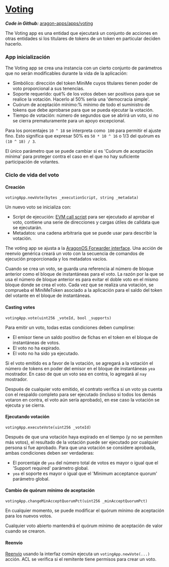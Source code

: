 
# [Voting](https://github.com/aragon/aragon-apps/tree/master/apps/voting)

_**Code in Github:**_ [aragon-apps/apps/voting](https://github.com/aragon/aragon-apps/tree/master/apps/voting)


The Voting app es una entidad que ejecutará un conjunto de acciones en otras entidades si los titulares de tokens de un token en particular deciden hacerlo.

### App inicialización

The Voting app se crea una instancia con un cierto conjunto de parámetros que no serán modificables durante la vida de la aplicación:

- Simbólico: dirección del token MiniMe cuyos titulares tienen poder de voto proporcional a sus tenencias.
- Soporte requerido: qué% de los votos deben ser positivos para que se realice la votación. Hacerlo al 50% sería una 'democracia simple'.
- Cuórum de aceptación mínimo:% mínimo de todo el suministro de tokens que debe aprobarse para que se pueda ejecutar la votación.
- Tiempo de votación: número de segundos que se abrirá un voto, si no se cierra prematuramente para un apoyo excepcional.

Para los porcentajes `10 ^ 18` se interpreta como` 100` para permitir el ajuste fino. Esto significa que expresar 50% es `50 * 10 ^ 16` o 1/3 del quórum es` (10 ^ 18) / 3`.

El único parámetro que se puede cambiar si es 'Cuórum de aceptación mínima' para proteger contra el caso en el que no hay suficiente participación de votantes.

### Ciclo de vida del voto

#### Creación
```
votingApp.newVote(bytes _executionScript, string _metadata)
```

Un nuevo voto se inicializa con:

- Script de ejecución: [EVM call script](../../AragonOS/#evm-call-script) para ser ejecutado al aprobar el voto, contiene una serie de direcciones y cargas útiles de calldata que se ejecutarán.
- Metadatos: una cadena arbitraria que se puede usar para describir la votación.

The voting app se ajusta a la [AragonOS Forwarder interface](../../AragonOS/#forwarders). Una acción de reenvío genérica creará un voto con la secuencia de comandos de ejecución proporcionada y los metadatos vacíos.

Cuando se crea un voto, se guarda una referencia al número de bloque anterior como el bloque de instantáneas para el voto. La razón por la que se usa el número de bloque anterior es para evitar el doble voto en el mismo bloque donde se crea el voto. Cada vez que se realiza una votación, se comprueba el MiniMeToken asociado a la aplicación para el saldo del token del votante en el bloque de instantáneas.

#### Casting votes
```
votingApp.vote(uint256 _voteId, bool _supports)
```

Para emitir un voto, todas estas condiciones deben cumplirse:

- El emisor tiene un saldo positivo de fichas en el token en el bloque de instantáneas de votos.
- El voto no ha expirado.
- El voto no ha sido ya ejecutado.

Si el voto emitido es a favor de la votación, se agregará a la votación el número de tokens en poder del emisor en el bloque de instantáneas `yea` mostrador. En caso de que un voto sea en contra, lo agregará al `nay` mostrador.

Después de cualquier voto emitido, el contrato verifica si un voto ya cuenta con el respaldo completo para ser ejecutado (incluso si todos los demás votaron en contra, el voto aún sería aprobado), en ese caso la votación se ejecuta y se cierra.


#### Ejecutando votación
```
votingApp.executeVote(uint256 _voteId)
```

Después de que una votación haya expirado en el tiempo (y no se permiten más votos), el resultado de la votación puede ser ejecutado por cualquier persona si fue aprobado. Para que una votación se considere aprobada, ambas condiciones deben ser verdaderas:

- El porcentaje de `yea` del número total de votos es mayor o igual que el 'Support required' parámetro global.
- `yea` el soporte es mayor o igual que el 'Minimum acceptance quorum' parámetro global.

#### Cambio de quórum mínimo de aceptación
```
votingApp.changeMinAcceptQuorumPct(uint256 _minAcceptQuorumPct)
```

En cualquier momento, se puede modificar el quórum mínimo de aceptación para los nuevos votos.

Cualquier voto abierto mantendrá el quórum mínimo de aceptación de valor cuando se crearon.

#### Reenvío

[Reenvío](../../AragonOS/#forwarders) usando la interfaz común ejecuta un `votingApp.newVote(...)` acción. ACL se verifica si el remitente tiene permisos para crear un voto.

